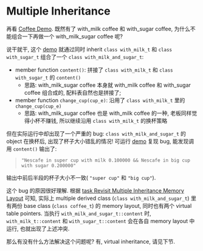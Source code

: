 # Multiple Inheritance

再看 [Coffee Demo](psi_element://__only_for_anchor_used__coffee_multiple_inheritance).
既然有了 with_milk coffee 和 with_sugar coffee, 为什么不能组合一下再做一个 with_milk_sugar coffee 呢?

说干就干, 这个
[demo](psi_element://MultipleInheritance_SomethingWrong_Test)
就通过同时 inherit `class with_milk_t` 和 `class with_sugar_t` 组合了一个 `class with_milk_and_sugar_t`:
- member function `content()`: 拼接了 `class with_milk_t` 和 `class with_sugar_t` 的 `content()`
  - 思路: with_milk_sugar coffee 本身就 with_milk coffee 和 with_sugar coffee 组合成的, 配料表自然也是拼接了;
- member function `change_cup(cup_e)`: 沿用了 `class with_milk_t` 里的 `change_cup(cup_e)`
  - 思路: with_milk_sugar coffee 也是 with_milk coffee 的一种, 老板同样觉得小杯不赚钱,
    所以继续沿用 `class with_milk_t` 的换杯策略

但在实际运行中却出现了一个严重的 bug: `class with_milk_and_sugar_t` 的 object 在换杯后, 出现了杯子大小错乱的情况!
可运行 [demo](psi_element://MultipleInheritance_SomethingWrong_Test) 复现 bug,
能发现调用 `content()` 输出了: 
> `"Nescafe in super cup with milk 0.100000 && Nescafe in big cup with sugar 0.200000"`

输出中前后半段的杯子大小不一致( `"super cup"` 和 `"big cup"`). 

这个 bug 的原因很好理解. 根据
[task Revisit Multiple Inheritance Memory Layout](course://Classes/Polymorphic/Revisit_Multiple_Inheritance_Memory_Layout)
可知, 实际上 multiple derived class (`class with_milk_and_sugar_t`) 里有两份 base class (`class coffee_t`) 的 memory layout, 
同时也有两个 virtual table pointers.
当执行 `with_milk_and_sugar_t::content` 时, `with_milk_t::content` 和 `with_sugar_t::content` 会在各自 memory layout 中运行, 也就出现了上述冲突.

那么有没有什么方法解决这个问题呢? 有, virtual inheritance, 请见下节.

